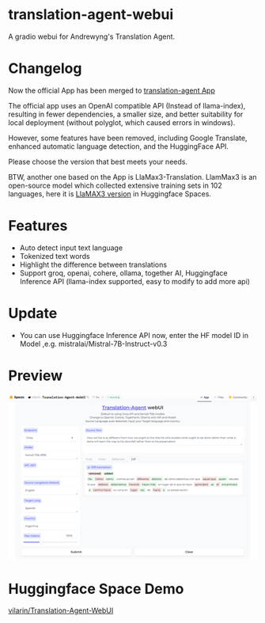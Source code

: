 # translation-agent-webui
A gradio webui for Andrewyng's Translation Agent.

# Changelog
Now the official App has been merged to [translation-agent App](https://github.com/snekkenull/translation-agent/tree/main/app)

The official app uses an OpenAI compatible API (Instead of llama-index), resulting in fewer dependencies, a smaller size, and better suitability for local deployment (without polyglot, which caused errors in windows). 

However, some features have been removed, including Google Translate, enhanced automatic language detection, and the HuggingFace API. 

Please choose the version that best meets your needs.

BTW, another one based on the App is LlaMax3-Translation. LlamMax3 is an open-source model which collected extensive training sets in 102 languages, here it is [LlaMAX3 version](https://huggingface.co/spaces/vilarin/LLaMAX3-Translator) in Huggingface Spaces.

# Features
- Auto detect input text language
- Tokenized text words
- Highlight the difference between translations
- Support groq, openai, cohere, ollama, together AI, Huggingface Inference API (llama-index supported, easy to modify to add more api)

# Update
- You can use Huggingface Inference API now, enter the HF model ID in Model ,e.g. mistralai/Mistral-7B-Instruct-v0.3

# Preview
![alt text](image.png)

# Huggingface Space Demo
[vilarin/Translation-Agent-WebUI](https://huggingface.co/spaces/vilarin/Translation-Agent-WebUI)
